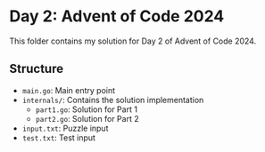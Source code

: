 # Day 2: Advent of Code 2024

This folder contains my solution for Day 2 of Advent of Code 2024.

## Structure
- `main.go`: Main entry point
- `internals/`: Contains the solution implementation
  - `part1.go`: Solution for Part 1
  - `part2.go`: Solution for Part 2
- `input.txt`: Puzzle input
- `test.txt`: Test input
